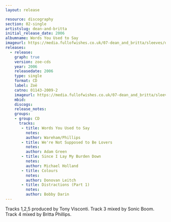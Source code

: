 ```yaml
---
layout: release

resource: discography
section: 02-single
artistslug: dean-and-britta
initial_release_date: 2006
albumname: Words You Used to Say
imageurl: https://media.fullofwishes.co.uk/07-dean_and_britta/sleeves/dab_words.jpg
releases:
  - release:
    graph: true
    version: zoe-cds
    year: 2006
    releasedate: 2006
    type: single
    format: CD
    label: Zoë
    catno: 01143-2009-2
    imageurl: https://media.fullofwishes.co.uk/07-dean_and_britta/sleeves/dab_words.jpg
    mbid:
    discogs:
    release_notes:
    groups:
    - group: CD
      tracks:
       - title: Words You Used to Say
         notes:
         author: Wareham/Phillips
       - title: We're Not Supposed to Be Lovers
         notes:
         author: Adam Green
       - title: Since I Lay My Burden Down
         notes:
         author: Michael Holland
       - title: Colours
         notes:
         author: Donovan Leitch
       - title: Distractions (Part 1)
         notes:
         author: Bobby Darin
---
```

Tracks 1,2,5 produced by Tony Visconti.
Track 3 mixed by Sonic Boom.
Track 4 mixed by Britta Phillips.

